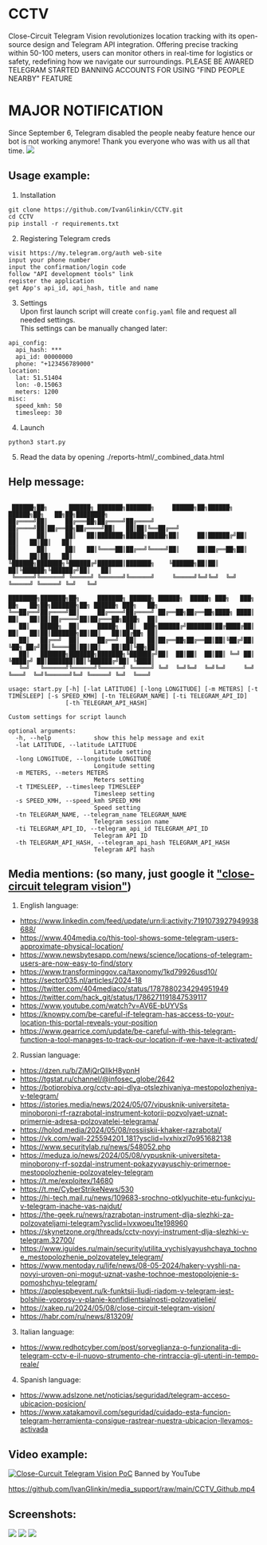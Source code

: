 # CCTV
Close-Circuit Telegram Vision revolutionizes location tracking with its open-source design and Telegram API integration. Offering precise tracking within 50-100 meters, users can monitor others in real-time for logistics or safety, redefining how we navigate our surroundings.
PLEASE BE AWARED TELEGRAM STARTED BANNING ACCOUNTS FOR USING "FIND PEOPLE NEARBY" FEATURE

# MAJOR NOTIFICATION
Since September 6, Telegram disabled the people neaby feature hence our bot is not working anymore! Thank you everyone who was with us all that time.
![](https://raw.githubusercontent.com/IvanGlinkin/media_support/main/CCTV_disabled_frature.png)

Usage example:
--------------
1. Installation 
```
git clone https://github.com/IvanGlinkin/CCTV.git
cd CCTV
pip install -r requirements.txt
```

2. Registering Telegram creds
```
visit https://my.telegram.org/auth web-site
input your phone number
input the confirmation/login code
follow "API development tools" link
register the application
get App's api_id, api_hash, title and name
```

3. Settings<br>
Upon first launch script will create `config.yaml` file and request all needed settings.<br>
This settings can be manually changed later:
```
api_config:
  api_hash: ***
  api_id: 00000000
  phone: "+123456789000"
location:
  lat: 51.51404
  lon: -0.15063
  meters: 1200
misc:
  speed_kmh: 50
  timesleep: 30
```

4. Launch
```
python3 start.py
```

5. Read the data by opening ./reports-html/_combined_data.html

Help message:
-------------
```

 ██████╗██╗      ██████╗ ███████╗███████╗     ██████╗██╗██████╗  ██████╗██╗   ██╗██╗████████╗                      
██╔════╝██║     ██╔═══██╗██╔════╝██╔════╝    ██╔════╝██║██╔══██╗██╔════╝██║   ██║██║╚══██╔══╝                      
██║     ██║     ██║   ██║███████╗█████╗█████╗██║     ██║██████╔╝██║     ██║   ██║██║   ██║                         
██║     ██║     ██║   ██║╚════██║██╔══╝╚════╝██║     ██║██╔══██╗██║     ██║   ██║██║   ██║                         
╚██████╗███████╗╚██████╔╝███████║███████╗    ╚██████╗██║██║  ██║╚██████╗╚██████╔╝██║   ██║                         
 ╚═════╝╚══════╝ ╚═════╝ ╚══════╝╚══════╝     ╚═════╝╚═╝╚═╝  ╚═╝ ╚═════╝ ╚═════╝ ╚═╝   ╚═╝                         
                                                                                                                   
████████╗███████╗██╗     ███████╗ ██████╗ ██████╗  █████╗ ███╗   ███╗    ██╗   ██╗██╗███████╗██╗ ██████╗ ███╗   ██╗
╚══██╔══╝██╔════╝██║     ██╔════╝██╔════╝ ██╔══██╗██╔══██╗████╗ ████║    ██║   ██║██║██╔════╝██║██╔═══██╗████╗  ██║
   ██║   █████╗  ██║     █████╗  ██║  ███╗██████╔╝███████║██╔████╔██║    ██║   ██║██║███████╗██║██║   ██║██╔██╗ ██║
   ██║   ██╔══╝  ██║     ██╔══╝  ██║   ██║██╔══██╗██╔══██║██║╚██╔╝██║    ╚██╗ ██╔╝██║╚════██║██║██║   ██║██║╚██╗██║
   ██║   ███████╗███████╗███████╗╚██████╔╝██║  ██║██║  ██║██║ ╚═╝ ██║     ╚████╔╝ ██║███████║██║╚██████╔╝██║ ╚████║
   ╚═╝   ╚══════╝╚══════╝╚══════╝ ╚═════╝ ╚═╝  ╚═╝╚═╝  ╚═╝╚═╝     ╚═╝      ╚═══╝  ╚═╝╚══════╝╚═╝ ╚═════╝ ╚═╝  ╚═══╝

usage: start.py [-h] [-lat LATITUDE] [-long LONGITUDE] [-m METERS] [-t TIMESLEEP] [-s SPEED_KMH] [-tn TELEGRAM_NAME] [-ti TELEGRAM_API_ID]
                [-th TELEGRAM_API_HASH]

Custom settings for script launch

optional arguments:
  -h, --help            show this help message and exit
  -lat LATITUDE, --latitude LATITUDE
                        Latitude setting
  -long LONGITUDE, --longitude LONGITUDE
                        Longitude setting
  -m METERS, --meters METERS
                        Meters setting
  -t TIMESLEEP, --timesleep TIMESLEEP
                        Timesleep setting
  -s SPEED_KMH, --speed_kmh SPEED_KMH
                        Speed setting
  -tn TELEGRAM_NAME, --telegram_name TELEGRAM_NAME
                        Telegram session name
  -ti TELEGRAM_API_ID, --telegram_api_id TELEGRAM_API_ID
                        Telegram API ID
  -th TELEGRAM_API_HASH, --telegram_api_hash TELEGRAM_API_HASH
                        Telegram API hash
```

Media mentions: (so many, just google it ["close-circuit telegram vision"](https://www.google.com/search?q=%22close-circuit+telegram+vision%22))
---------------
1. English language:
  * https://www.linkedin.com/feed/update/urn:li:activity:7191073927949938688/
  * https://www.404media.co/this-tool-shows-some-telegram-users-approximate-physical-location/
  * https://www.newsbytesapp.com/news/science/locations-of-telegram-users-are-now-easy-to-find/story
  * https://www.transforminggov.ca/taxonomy/1kd79926usd10/
  * https://sector035.nl/articles/2024-18
  * https://twitter.com/404mediaco/status/1787880234294951949
  * https://twitter.com/hack_git/status/1786271191847539117
  * https://www.youtube.com/watch?v=AV6E-bUYVSs
  * https://knowpy.com/be-careful-if-telegram-has-access-to-your-location-this-portal-reveals-your-position
  * https://www.gearrice.com/update/be-careful-with-this-telegram-function-a-tool-manages-to-track-our-location-if-we-have-it-activated/
2. Russian language:
  * https://dzen.ru/b/ZjMjQrQIlkH8ypnH
  * https://tgstat.ru/channel/@infosec_globe/2642
  * https://botiprobiva.org/cctv-api-dlya-otslezhivaniya-mestopolozheniya-v-telegram/
  * https://istories.media/news/2024/05/07/vipusknik-universiteta-minoboroni-rf-razrabotal-instrument-kotorii-pozvolyaet-uznat-primernie-adresa-polzovatelei-telegrama/
  * https://holod.media/2024/05/08/rossiiskii-khaker-razrabotal/
  * https://vk.com/wall-225594201_181?ysclid=lvxhixzl7o951682138
  * https://www.securitylab.ru/news/548052.php
  * https://meduza.io/news/2024/05/08/vypusknik-universiteta-minoborony-rf-sozdal-instrument-pokazyvayuschiy-primernoe-mestopolozhenie-polzovateley-telegram
  * https://t.me/exploitex/14680
  * https://t.me/CyberStrikeNews/530
  * https://hi-tech.mail.ru/news/109683-srochno-otklyuchite-etu-funkciyu-v-telegram-inache-vas-najdut/
  * https://the-geek.ru/news/razrabotan-instrument-dlja-slezhki-za-polzovateljami-telegram?ysclid=lvxwoeu1te198960
  * https://skynetzone.org/threads/cctv-novyj-instrument-dlja-slezhki-v-telegram.32700/
  * https://www.iguides.ru/main/security/utilita_vychislyayushchaya_tochnoe_mestopolozhenie_polzovateley_telegram/
  * https://www.mentoday.ru/life/news/08-05-2024/hakery-vyshli-na-novyi-uroven-oni-mogut-uznat-vashe-tochnoe-mestopolojenie-s-pomoshchyu-telegram/
  * https://applespbevent.ru/k-funktsii-liudi-riadom-v-telegram-iest-bolshiie-voprosy-v-planie-konfidientsialnosti-polzovatieliei/
  * https://xakep.ru/2024/05/08/close-circuit-telegram-vision/
  * https://habr.com/ru/news/813209/
3. Italian language:
  * https://www.redhotcyber.com/post/sorveglianza-o-funzionalita-di-telegram-cctv-e-il-nuovo-strumento-che-rintraccia-gli-utenti-in-tempo-reale/
4. Spanish language:
  * https://www.adslzone.net/noticias/seguridad/telegram-acceso-ubicacion-posicion/
  * https://www.xatakamovil.com/seguridad/cuidado-esta-funcion-telegram-herramienta-consigue-rastrear-nuestra-ubicacion-llevamos-activada

Video example:
--------------
[![Close-Curcuit Telegram Vision PoC](https://raw.githubusercontent.com/IvanGlinkin/media_support/main/CCTV_youtube.png)](https://www.youtube.com/watch?v=y9jEiZS5pAc "Close-Curcuit Telegram Vision PoC")
Banned by YouTube

https://github.com/IvanGlinkin/media_support/raw/main/CCTV_Github.mp4

Screenshots:
------------
![](https://raw.githubusercontent.com/IvanGlinkin/media_support/main/CCTV1.png)
![](https://raw.githubusercontent.com/IvanGlinkin/media_support/main/CCTV2.png)
![](https://raw.githubusercontent.com/IvanGlinkin/media_support/main/CCTV4.png)
